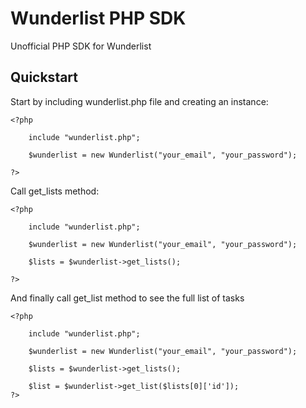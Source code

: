 Wunderlist PHP SDK
=============

Unofficial PHP SDK for Wunderlist

Quickstart
-------

Start by including wunderlist.php file and creating an instance:

	<?php
	
		include "wunderlist.php";
		
		$wunderlist = new Wunderlist("your_email", "your_password");
	
	?>

Call get_lists method:

	<?php
	
		include "wunderlist.php";
		
		$wunderlist = new Wunderlist("your_email", "your_password");
	
		$lists = $wunderlist->get_lists();
		
	?>

And finally call get_list method to see the full list of tasks

	<?php
	
		include "wunderlist.php";
		
		$wunderlist = new Wunderlist("your_email", "your_password");
	
		$lists = $wunderlist->get_lists();
		
		$list = $wunderlist->get_list($lists[0]['id']);
	?>